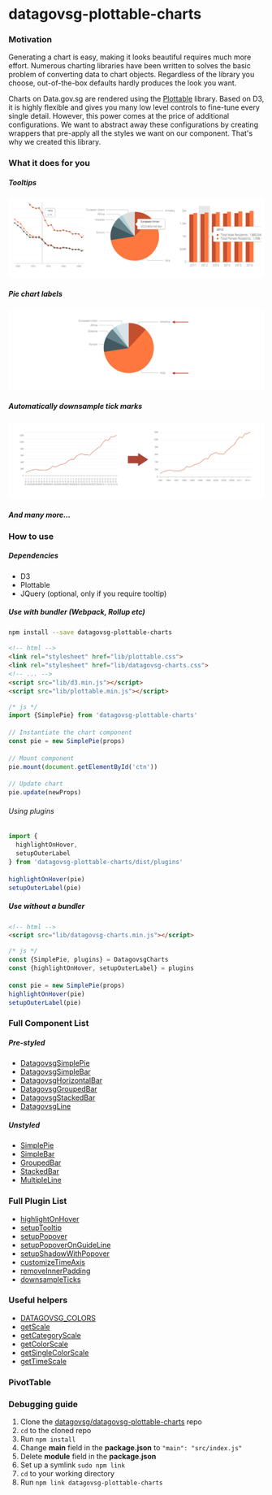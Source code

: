 # datagovsg-plottable-charts

### Motivation
Generating a chart is easy, making it looks beautiful requires much more effort. Numerous charting libraries have been written to solves the basic problem of converting data to chart objects. Regardless of the library you choose, out-of-the-box defaults hardly produces the look you want.

Charts on Data.gov.sg are rendered using the [Plottable](http://plottablejs.org/) library. Based on D3, it is highly flexible and gives you many low level controls to fine-tune every single detail. However, this power comes at the price of additional configurations. We want to abstract away these configurations by creating wrappers that pre-apply all the styles we want on our component. That's why we created this library.


### What it does for you

##### Tooltips
![popovers](public/popovers.png)

##### Pie chart labels
![outerlabels](public/outerlabels.png)

##### Automatically downsample tick marks
![downsampleticks](public/downsampleticks.png)

##### And many more...


### How to use

##### Dependencies
- D3
- Plottable
- JQuery (optional, only if you require tooltip)

##### Use with bundler (Webpack, Rollup etc)
```bash
npm install --save datagovsg-plottable-charts
```

```html
<!-- html -->
<link rel="stylesheet" href="lib/plottable.css">
<link rel="stylesheet" href="lib/datagovsg-charts.css">
<!-- ... -->
<script src="lib/d3.min.js"></script>
<script src="lib/plottable.min.js"></script>
```

```javascript
/* js */
import {SimplePie} from 'datagovsg-plottable-charts'

// Instantiate the chart component
const pie = new SimplePie(props)

// Mount component
pie.mount(document.getElementById('ctn'))

// Update chart
pie.update(newProps)
```

###### Using plugins
```javascript
import {
  highlightOnHover,
  setupOuterLabel
} from 'datagovsg-plottable-charts/dist/plugins'

highlightOnHover(pie)
setupOuterLabel(pie)
```

##### Use without a bundler
```html
<!-- html -->
<script src="lib/datagovsg-charts.min.js"></script>
```

```javascript
/* js */
const {SimplePie, plugins} = DatagovsgCharts
const {highlightOnHover, setupOuterLabel} = plugins

const pie = new SimplePie(props)
highlightOnHover(pie)
setupOuterLabel(pie)
```


### Full Component List

##### Pre-styled
- [DatagovsgSimplePie](https://github.com/datagovsg/datagovsg-plottable-charts/blob/master/src/index.js#L25)
- [DatagovsgSimpleBar](https://github.com/datagovsg/datagovsg-plottable-charts/blob/master/src/index.js#L37)
- [DatagovsgHorizontalBar](https://github.com/datagovsg/datagovsg-plottable-charts/blob/master/src/index.js#L59)
- [DatagovsgGroupedBar](https://github.com/datagovsg/datagovsg-plottable-charts/blob/master/src/index.js#L80)
- [DatagovsgStackedBar](https://github.com/datagovsg/datagovsg-plottable-charts/blob/master/src/index.js#L103)
- [DatagovsgLine](https://github.com/datagovsg/datagovsg-plottable-charts/blob/master/src/index.js#L126)

##### Unstyled
- [SimplePie](https://github.com/datagovsg/datagovsg-plottable-charts/blob/master/src/components/SimplePie.js)
- [SimpleBar](https://github.com/datagovsg/datagovsg-plottable-charts/blob/master/src/components/SimpleBar.js)
- [GroupedBar](https://github.com/datagovsg/datagovsg-plottable-charts/blob/master/src/components/GroupedBar.js)
- [StackedBar](https://github.com/datagovsg/datagovsg-plottable-charts/blob/master/src/components/StackedBar.js)
- [MultipleLine](https://github.com/datagovsg/datagovsg-plottable-charts/blob/master/src/components/MultipleLine.js)


### Full Plugin List
- [highlightOnHover](https://github.com/datagovsg/datagovsg-plottable-charts/blob/master/src/plugins.js#L21)
- [setupTooltip](https://github.com/datagovsg/datagovsg-plottable-charts/blob/master/src/plugins.js#L71)
- [setupPopover](https://github.com/datagovsg/datagovsg-plottable-charts/blob/master/src/plugins.js#L133)
- [setupPopoverOnGuideLine](https://github.com/datagovsg/datagovsg-plottable-charts/blob/master/src/plugins.js#L197)
- [setupShadowWithPopover](https://github.com/datagovsg/datagovsg-plottable-charts/blob/master/src/plugins.js#L368)
- [customizeTimeAxis](https://github.com/datagovsg/datagovsg-plottable-charts/blob/master/src/plugins.js#L463)
- [removeInnerPadding](https://github.com/datagovsg/datagovsg-plottable-charts/blob/master/src/plugins.js#L480)
- [downsampleTicks](https://github.com/datagovsg/datagovsg-plottable-charts/blob/master/src/plugins.js#L488)


### Useful helpers
- [DATAGOVSG_COLORS](https://github.com/datagovsg/datagovsg-plottable-charts/blob/master/src/helpers.js#L13)
- [getScale](https://github.com/datagovsg/datagovsg-plottable-charts/blob/master/src/helpers.js#L16)
- [getCategoryScale](https://github.com/datagovsg/datagovsg-plottable-charts/blob/master/src/helpers.js#L21)
- [getColorScale](https://github.com/datagovsg/datagovsg-plottable-charts/blob/master/src/helpers.js#L28)
- [getSingleColorScale](https://github.com/datagovsg/datagovsg-plottable-charts/blob/master/src/helpers.js#L32)
- [getTimeScale](https://github.com/datagovsg/datagovsg-plottable-charts/blob/master/src/helpers.js#L40)


### PivotTable


### Debugging guide

1. Clone the [datagovsg/datagovsg-plottable-charts](https://github.com/datagovsg/datagovsg-plottable-charts) repo
2. `cd` to the cloned repo
3. Run `npm install`
4. Change **main** field in the **package.json** to `"main": "src/index.js"`
5. Delete **module** field in the **package.json**
6. Set up a symlink `sudo npm link`
7. `cd` to your working directory
8. Run `npm link datagovsg-plottable-charts`
